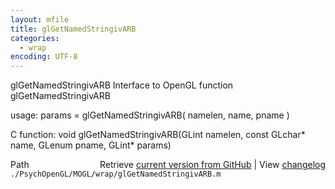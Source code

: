 ```yaml
---
layout: mfile
title: glGetNamedStringivARB
categories:
  - wrap
encoding: UTF-8
---
```


glGetNamedStringivARB  Interface to OpenGL function glGetNamedStringivARB  

usage:  params = glGetNamedStringivARB( namelen, name, pname )  

C function:  void glGetNamedStringivARB(GLint namelen, const GLchar\* name, GLenum pname, GLint\* params)  


<div class="code_header" style="text-align:right;">
  <span style="float:left;">Path&nbsp;&nbsp;</span> <span class="counter">Retrieve <a href=
  "https://raw.github.com/Psychtoolbox-3/Psychtoolbox-3/beta/./PsychOpenGL/MOGL/wrap/glGetNamedStringivARB.m">current version from GitHub</a> | View <a href=
  "https://github.com/Psychtoolbox-3/Psychtoolbox-3/commits/beta/./PsychOpenGL/MOGL/wrap/glGetNamedStringivARB.m">changelog</a></span>
</div>
<div class="code">
  <code>./PsychOpenGL/MOGL/wrap/glGetNamedStringivARB.m</code>
</div>
